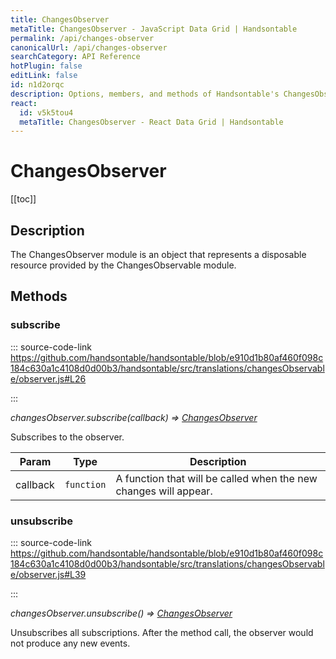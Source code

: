 ```yaml
---
title: ChangesObserver
metaTitle: ChangesObserver - JavaScript Data Grid | Handsontable
permalink: /api/changes-observer
canonicalUrl: /api/changes-observer
searchCategory: API Reference
hotPlugin: false
editLink: false
id: n1d2orqc
description: Options, members, and methods of Handsontable's ChangesObserver API.
react:
  id: v5k5tou4
  metaTitle: ChangesObserver - React Data Grid | Handsontable
---
```


# ChangesObserver

[[toc]]

## Description

The ChangesObserver module is an object that represents a disposable resource
provided by the ChangesObservable module.


## Methods

### subscribe
  
::: source-code-link https://github.com/handsontable/handsontable/blob/e910d1b80af460f098c184c630a1c4108d0d00b3/handsontable/src/translations/changesObservable/observer.js#L26

:::

_changesObserver.subscribe(callback) ⇒ [ChangesObserver](@/api/changesObserver.md)_

Subscribes to the observer.


| Param | Type | Description |
| --- | --- | --- |
| callback | `function` | A function that will be called when the new changes will appear. |



### unsubscribe
  
::: source-code-link https://github.com/handsontable/handsontable/blob/e910d1b80af460f098c184c630a1c4108d0d00b3/handsontable/src/translations/changesObservable/observer.js#L39

:::

_changesObserver.unsubscribe() ⇒ [ChangesObserver](@/api/changesObserver.md)_

Unsubscribes all subscriptions. After the method call, the observer would not produce
any new events.


